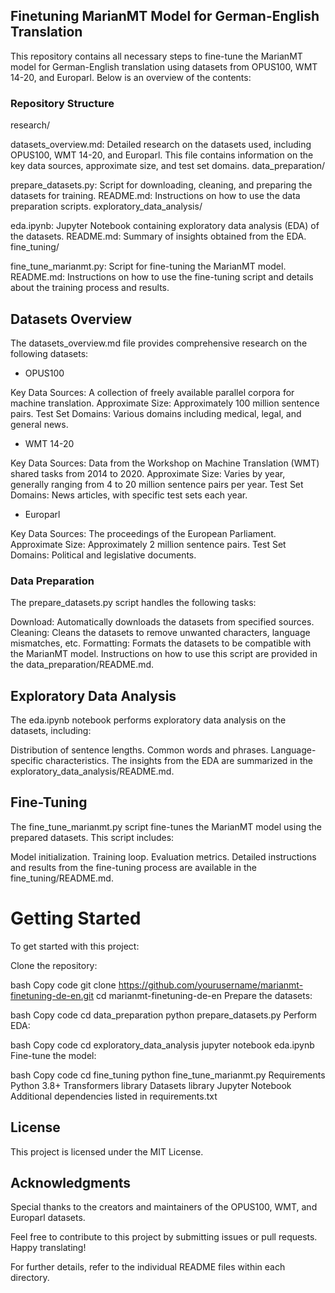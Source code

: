 ## Finetuning MarianMT Model for German-English Translation
This repository contains all necessary steps to fine-tune the MarianMT model for German-English translation using datasets from OPUS100, WMT 14-20, and Europarl. Below is an overview of the contents:

### Repository Structure
research/

datasets_overview.md: Detailed research on the datasets used, including OPUS100, WMT 14-20, and Europarl. This file contains information on the key data sources, approximate size, and test set domains.
data_preparation/

prepare_datasets.py: Script for downloading, cleaning, and preparing the datasets for training.
README.md: Instructions on how to use the data preparation scripts.
exploratory_data_analysis/

eda.ipynb: Jupyter Notebook containing exploratory data analysis (EDA) of the datasets.
README.md: Summary of insights obtained from the EDA.
fine_tuning/

fine_tune_marianmt.py: Script for fine-tuning the MarianMT model.
README.md: Instructions on how to use the fine-tuning script and details about the training process and results.

## Datasets Overview
The datasets_overview.md file provides comprehensive research on the following datasets:

* OPUS100

Key Data Sources: A collection of freely available parallel corpora for machine translation.
Approximate Size: Approximately 100 million sentence pairs.
Test Set Domains: Various domains including medical, legal, and general news.
* WMT 14-20

Key Data Sources: Data from the Workshop on Machine Translation (WMT) shared tasks from 2014 to 2020.
Approximate Size: Varies by year, generally ranging from 4 to 20 million sentence pairs per year.
Test Set Domains: News articles, with specific test sets each year.
* Europarl

Key Data Sources: The proceedings of the European Parliament.
Approximate Size: Approximately 2 million sentence pairs.
Test Set Domains: Political and legislative documents.
### Data Preparation
The prepare_datasets.py script handles the following tasks:

Download: Automatically downloads the datasets from specified sources.
Cleaning: Cleans the datasets to remove unwanted characters, language mismatches, etc.
Formatting: Formats the datasets to be compatible with the MarianMT model.
Instructions on how to use this script are provided in the data_preparation/README.md.

## Exploratory Data Analysis
The eda.ipynb notebook performs exploratory data analysis on the datasets, including:

Distribution of sentence lengths.
Common words and phrases.
Language-specific characteristics.
The insights from the EDA are summarized in the exploratory_data_analysis/README.md.

## Fine-Tuning
The fine_tune_marianmt.py script fine-tunes the MarianMT model using the prepared datasets. This script includes:

Model initialization.
Training loop.
Evaluation metrics.
Detailed instructions and results from the fine-tuning process are available in the fine_tuning/README.md.

# Getting Started
To get started with this project:

Clone the repository:

bash
Copy code
git clone https://github.com/yourusername/marianmt-finetuning-de-en.git
cd marianmt-finetuning-de-en
Prepare the datasets:

bash
Copy code
cd data_preparation
python prepare_datasets.py
Perform EDA:

bash
Copy code
cd exploratory_data_analysis
jupyter notebook eda.ipynb
Fine-tune the model:

bash
Copy code
cd fine_tuning
python fine_tune_marianmt.py
Requirements
Python 3.8+
Transformers library
Datasets library
Jupyter Notebook
Additional dependencies listed in requirements.txt
## License
This project is licensed under the MIT License.

## Acknowledgments
Special thanks to the creators and maintainers of the OPUS100, WMT, and Europarl datasets.

Feel free to contribute to this project by submitting issues or pull requests. Happy translating!

For further details, refer to the individual README files within each directory.
